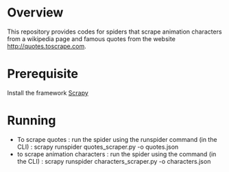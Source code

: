 # Overview
This repository provides codes for spiders that scrape animation characters from a wikipedia page and famous quotes from the website http://quotes.toscrape.com.

# Prerequisite
Install the framework [Scrapy](https://scrapy.org/)

# Running
- To scrape quotes : run the spider using the runspider command (in the CLI) : scrapy runspider quotes_scraper.py -o quotes.json
- to scrape animation characters : run the spider using the command (in the CLI) : scrapy runspider characters_scraper.py -o characters.json
